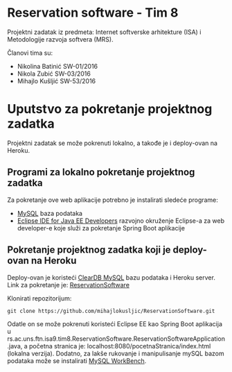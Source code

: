# Reservation software - Tim 8

Projektni zadatak iz predmeta: Internet softverske arhitekture (ISA) i Metodologije razvoja softvera (MRS).

Članovi tima su:
* Nikolina Batinić SW-01/2016
* Nikola Zubić SW-03/2016
* Mihajlo Kušljić SW-53/2016

# Uputstvo za pokretanje projektnog zadatka
Projektni zadatak se može pokrenuti lokalno, a takođe je i deploy-ovan na Heroku.

## Programi za lokalno pokretanje projektnog zadatka
Za pokretanje ove web aplikacije potrebno je instalirati sledeće programe:
* [MySQL](https://www.mysql.com/downloads/) baza podataka
* [Eclipse IDE for Java EE Developers](https://www.eclipse.org/downloads/packages/release/kepler/sr2/eclipse-ide-java-ee-developers) razvojno okruženje Eclipse-a za web developer-e koje služi za pokretanje Spring Boot aplikacije

## Pokretanje projektnog zadatka koji je deploy-ovan na Heroku
Deploy-ovan je koristeći [ClearDB MySQL](https://devcenter.heroku.com/articles/cleardb) bazu podataka i Heroku server.
Link za pokretanje je: [ReservationSoftware](http://reservation-software.herokuapp.com)

Klonirati repozitorijum:
```
git clone https://github.com/mihajlokusljic/ReservationSoftware.git
```
Odatle on se može pokrenuti koristeći Eclipse EE kao Spring Boot aplikacija u rs.ac.uns.ftn.isa9.tim8.ReservationSoftware.ReservationSoftwareApplication.java, a početna stranica je: localhost:8080/pocetnaStranica/index.html (lokalna verzija).
Dodatno, za lakše rukovanje i manipulisanje mySQL bazom podataka može se instalirati [MySQL WorkBench](https://www.mysql.com/products/workbench/).

